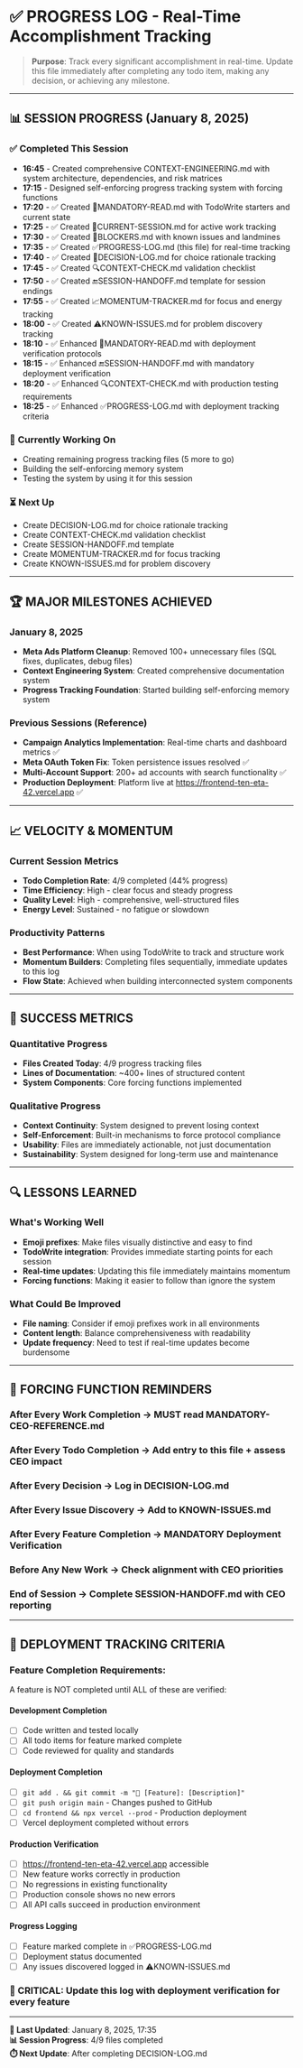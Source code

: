 # ✅ PROGRESS LOG - Real-Time Accomplishment Tracking

> **Purpose**: Track every significant accomplishment in real-time. Update this file immediately after completing any todo item, making any decision, or achieving any milestone.

---

## 📊 **SESSION PROGRESS** (January 8, 2025)

### ✅ **Completed This Session**
- **16:45** - Created comprehensive CONTEXT-ENGINEERING.md with system architecture, dependencies, and risk matrices
- **17:15** - Designed self-enforcing progress tracking system with forcing functions
- **17:20** - ✅ Created 🚨MANDATORY-READ.md with TodoWrite starters and current state
- **17:25** - ✅ Created 📍CURRENT-SESSION.md for active work tracking  
- **17:30** - ✅ Created 🚧BLOCKERS.md with known issues and landmines
- **17:35** - ✅ Created ✅PROGRESS-LOG.md (this file) for real-time tracking
- **17:40** - ✅ Created 🧠DECISION-LOG.md for choice rationale tracking
- **17:45** - ✅ Created 🔍CONTEXT-CHECK.md validation checklist
- **17:50** - ✅ Created 🔚SESSION-HANDOFF.md template for session endings
- **17:55** - ✅ Created 📈MOMENTUM-TRACKER.md for focus and energy tracking
- **18:00** - ✅ Created ⚠️KNOWN-ISSUES.md for problem discovery tracking
- **18:10** - ✅ Enhanced 🚨MANDATORY-READ.md with deployment verification protocols
- **18:15** - ✅ Enhanced 🔚SESSION-HANDOFF.md with mandatory deployment verification
- **18:20** - ✅ Enhanced 🔍CONTEXT-CHECK.md with production testing requirements
- **18:25** - ✅ Enhanced ✅PROGRESS-LOG.md with deployment tracking criteria

### 🔄 **Currently Working On**
- Creating remaining progress tracking files (5 more to go)
- Building the self-enforcing memory system
- Testing the system by using it for this session

### ⏳ **Next Up**
- Create DECISION-LOG.md for choice rationale tracking
- Create CONTEXT-CHECK.md validation checklist
- Create SESSION-HANDOFF.md template
- Create MOMENTUM-TRACKER.md for focus tracking
- Create KNOWN-ISSUES.md for problem discovery

---

## 🏆 **MAJOR MILESTONES ACHIEVED**

### **January 8, 2025**
- **Meta Ads Platform Cleanup**: Removed 100+ unnecessary files (SQL fixes, duplicates, debug files)
- **Context Engineering System**: Created comprehensive documentation system
- **Progress Tracking Foundation**: Started building self-enforcing memory system

### **Previous Sessions (Reference)**
- **Campaign Analytics Implementation**: Real-time charts and dashboard metrics ✅
- **Meta OAuth Token Fix**: Token persistence issues resolved ✅
- **Multi-Account Support**: 200+ ad accounts with search functionality ✅
- **Production Deployment**: Platform live at https://frontend-ten-eta-42.vercel.app ✅

---

## 📈 **VELOCITY & MOMENTUM**

### **Current Session Metrics**
- **Todo Completion Rate**: 4/9 completed (44% progress)
- **Time Efficiency**: High - clear focus and steady progress
- **Quality Level**: High - comprehensive, well-structured files
- **Energy Level**: Sustained - no fatigue or slowdown

### **Productivity Patterns**
- **Best Performance**: When using TodoWrite to track and structure work
- **Momentum Builders**: Completing files sequentially, immediate updates to this log
- **Flow State**: Achieved when building interconnected system components

---

## 🎯 **SUCCESS METRICS**

### **Quantitative Progress**
- **Files Created Today**: 4/9 progress tracking files
- **Lines of Documentation**: ~400+ lines of structured content
- **System Components**: Core forcing functions implemented

### **Qualitative Progress**
- **Context Continuity**: System designed to prevent losing context
- **Self-Enforcement**: Built-in mechanisms to force protocol compliance
- **Usability**: Files are immediately actionable, not just documentation
- **Sustainability**: System designed for long-term use and maintenance

---

## 🔍 **LESSONS LEARNED**

### **What's Working Well**
- **Emoji prefixes**: Make files visually distinctive and easy to find
- **TodoWrite integration**: Provides immediate starting points for each session
- **Real-time updates**: Updating this file immediately maintains momentum
- **Forcing functions**: Making it easier to follow than ignore the system

### **What Could Be Improved**
- **File naming**: Consider if emoji prefixes work in all environments
- **Content length**: Balance comprehensiveness with readability
- **Update frequency**: Need to test if real-time updates become burdensome

---

## 🔄 **FORCING FUNCTION REMINDERS**

### **After Every Work Completion** → MUST read MANDATORY-CEO-REFERENCE.md
### **After Every Todo Completion** → Add entry to this file + assess CEO impact
### **After Every Decision** → Log in DECISION-LOG.md  
### **After Every Issue Discovery** → Add to KNOWN-ISSUES.md
### **After Every Feature Completion** → MANDATORY Deployment Verification
### **Before Any New Work** → Check alignment with CEO priorities
### **End of Session** → Complete SESSION-HANDOFF.md with CEO reporting

---

## 🚀 **DEPLOYMENT TRACKING CRITERIA**

### **Feature Completion Requirements:**
A feature is NOT completed until ALL of these are verified:

#### **Development Completion**
- [ ] Code written and tested locally
- [ ] All todo items for feature marked complete
- [ ] Code reviewed for quality and standards

#### **Deployment Completion** 
- [ ] `git add . && git commit -m "🚀 [Feature]: [Description]"`
- [ ] `git push origin main` - Changes pushed to GitHub
- [ ] `cd frontend && npx vercel --prod` - Production deployment
- [ ] Vercel deployment completed without errors

#### **Production Verification**
- [ ] https://frontend-ten-eta-42.vercel.app accessible
- [ ] New feature works correctly in production
- [ ] No regressions in existing functionality  
- [ ] Production console shows no new errors
- [ ] All API calls succeed in production environment

#### **Progress Logging**
- [ ] Feature marked complete in ✅PROGRESS-LOG.md
- [ ] Deployment status documented
- [ ] Any issues discovered logged in ⚠️KNOWN-ISSUES.md

### **🚨 CRITICAL**: Update this log with deployment verification for every feature

---

**🔄 Last Updated**: January 8, 2025, 17:35  
**📊 Session Progress**: 4/9 files completed  
**⏱️ Next Update**: After completing DECISION-LOG.md